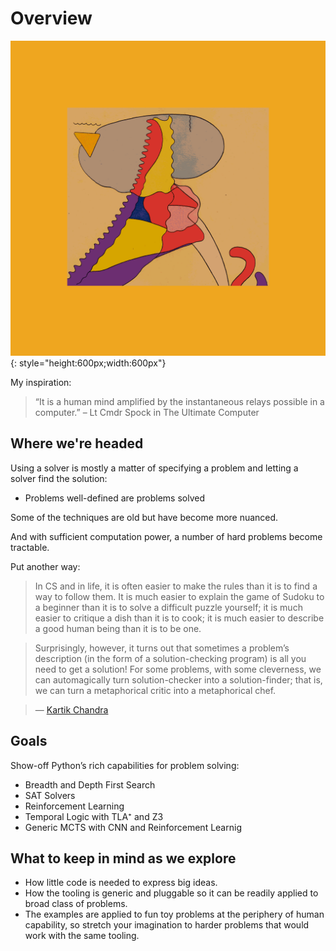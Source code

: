 # Overview

![](images/unnamed.gif){: style="height:600px;width:600px"}

My inspiration:

> “It is a human mind amplified by the instantaneous relays possible in a computer.” – Lt Cmdr Spock in The Ultimate Computer

## Where we're headed

Using a solver is mostly a matter of specifying a problem and letting a solver find the solution:

- Problems well-defined are problems solved

Some of the techniques are old but have become more nuanced.

And with sufficient computation power, a number of hard problems become tractable.

Put another way:

> In CS and in life, it is often easier to make the rules than it is to find a way to follow them. It is much easier to explain the game of Sudoku to a beginner than it is to solve a difficult puzzle yourself; it is much easier to critique a dish than it is to cook; it is much easier to describe a good human being than it is to be one.

> Surprisingly, however, it turns out that sometimes a problem’s description (in the form of a solution-checking program) is all you need to get a solution! For some problems, with some cleverness, we can automagically turn solution-checker into a solution-finder; that is, we can turn a metaphorical critic into a metaphorical chef.

> — [Kartik Chandra](https://github.com/kach/recreational-rosette)

## Goals

Show-off Python’s rich capabilities for problem solving:

- Breadth and Depth First Search
- SAT Solvers
- Reinforcement Learning
- Temporal Logic with TLA⁺ and Z3
- Generic MCTS with CNN and Reinforcement Learnig

## What to keep in mind as we explore

- How little code is needed to express big ideas.
- How the tooling is generic and pluggable so it can be readily applied to broad class of problems.
- The examples are applied to fun toy problems at the periphery of human capability, so stretch your imagination to harder problems that would work with the same tooling.
